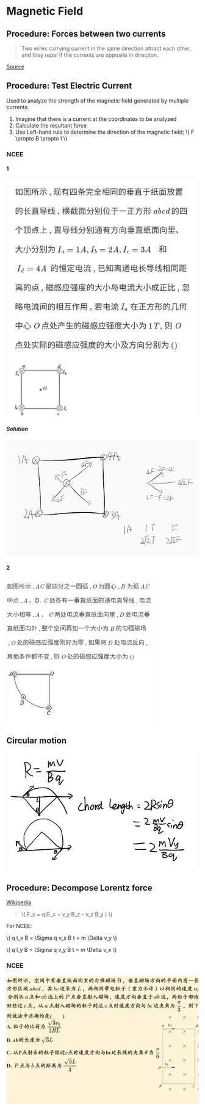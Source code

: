 # Magnetic Field

## Procedure: Forces between two currents

> Two wires carrying current in the same direction attract each other, and they repel if the currents are opposite in direction.

[Source](https://web.archive.org/web/20201112020621/http://hyperphysics.phy-astr.gsu.edu/hbase/magnetic/wirfor.html)

## Procedure: Test Electric Current

Used to analyze the strength of the magnetic field generated by multiple currents.

1. Imagine that there is a current at the coordinates to be analyzed
1. Calculate the resultant force
1. Use Left-hand rule to determine the direction of the magnetic field; \\( F \propto B \propto I \\)

### NCEE

#### 1

![1](Magnetic-Field/NCEE-1.jpg)

##### Solution

![s](Magnetic-Field/NCEE-1-solution.png)

#### 2

![2](Magnetic-Field/NCEE-2.png)

## Circular motion

![1](Magnetic-Field/Note1.png)

## Procedure: Decompose Lorentz force

[Wikipedia](https://web.archive.org/web/20201223112642/https://en.wikipedia.org/wiki/Lorentz_force)

> \\( F_x = q(E_x + v_y B_z - v_z B_y ) \\)

For NCEE:

\\( q l_x B = \Sigma q v_x B t = m \Delta v_y \\)

\\( q l_y B = \Sigma q v_y B t = m \Delta v_x \\)

### NCEE

![3](Magnetic-Field/NCEE-3.jpg)
